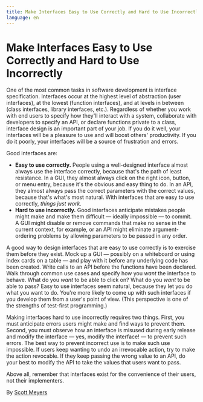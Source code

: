 ```yaml
---
title: Make Interfaces Easy to Use Correctly and Hard to Use Incorrectly
language: en
---
```


# Make Interfaces Easy to Use Correctly and Hard to Use Incorrectly

One of the most common tasks in software development is interface specification. Interfaces occur at the highest level of abstraction (user interfaces), at the lowest (function interfaces), and at levels in between (class interfaces, library interfaces, etc.). Regardless of whether you work with end users to specify how they'll interact with a system, collaborate with developers to specify an API, or declare functions private to a class, interface design is an important part of your job. If you do it well, your interfaces will be a pleasure to use and will boost others' productivity. If you do it poorly, your interfaces will be a source of frustration and errors.

Good interfaces are:

- **Easy to use correctly.** People using a well-designed interface almost always use the interface correctly, because that's the path of least resistance. In a GUI, they almost always click on the right icon, button, or menu entry, because it's the obvious and easy thing to do. In an API, they almost always pass the correct parameters with the correct values, because that's what's most natural. With interfaces that are easy to use correctly, *things just work.*
- **Hard to use incorrectly.** Good interfaces anticipate mistakes people might make and make them difficult — ideally impossible — to commit. A GUI might disable or remove commands that make no sense in the current context, for example, or an API might eliminate argument-ordering problems by allowing parameters to be passed in any order.

A good way to design interfaces that are easy to use correctly is to exercise them before they exist. Mock up a GUI — possibly on a whiteboard or using index cards on a table — and play with it before any underlying code has been created. Write calls to an API before the functions have been declared. Walk through common use cases and specify how you *want* the interface to behave. What do you *want* to be able to click on? What do you *want* to be able to pass? Easy to use interfaces seem natural, because they let you do what you want to do. You're more likely to come up with such interfaces if you develop them from a user's point of view. (This perspective is one of the strengths of test-first programming.)

Making interfaces hard to use incorrectly requires two things. First, you must anticipate errors users might make and find ways to prevent them. Second, you must observe how an interface is misused during early release and modify the interface — yes, modify the interface! — to prevent such errors. The best way to prevent incorrect use is to make such use impossible. If users keep wanting to undo an irrevocable action, try to make the action revocable. If they keep passing the wrong value to an API, do your best to modify the API to take the values that users want to pass.

Above all, remember that interfaces exist for the convenience of their users, not their implementers.

By [Scott Meyers](http://programmer.97things.oreilly.com/wiki/index.php/Scott_Meyers)